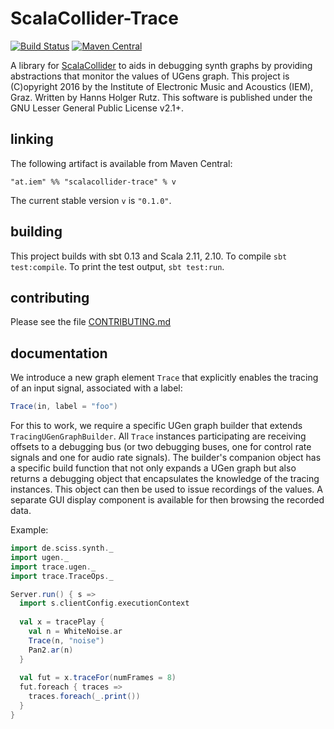 # ScalaCollider-Trace

[![Build Status](https://travis-ci.org/iem-projects/ScalaCollider-Trace.svg?branch=master)](https://travis-ci.org/iem-projects/ScalaCollider-Trace)
[![Maven Central](https://maven-badges.herokuapp.com/maven-central/at.iem/scalacollider-trace_2.11/badge.svg)](https://maven-badges.herokuapp.com/maven-central/at.iem/scalacollider-trace_2.11)

A library for [ScalaCollider](https://github.com/Sciss/ScalaCollider) to aids in debugging synth graphs by providing abstractions
that monitor the values of UGens graph.
This project is (C)opyright 2016 by the Institute of Electronic Music and Acoustics (IEM), Graz. Written by Hanns Holger Rutz. This software is published under the GNU Lesser General Public License v2.1+.

## linking

The following artifact is available from Maven Central:

    "at.iem" %% "scalacollider-trace" % v

The current stable version `v` is `"0.1.0"`.

## building

This project builds with sbt 0.13 and Scala 2.11, 2.10. To compile `sbt test:compile`.
To print the test output, `sbt test:run`.

## contributing

Please see the file [CONTRIBUTING.md](CONTRIBUTING.md)

## documentation

We introduce a new graph element `Trace` that explicitly enables the tracing
of an input signal, associated with a label:

```scala
Trace(in, label = "foo")
```
    
For this to work, we require a specific UGen graph builder that extends
`TracingUGenGraphBuilder`. All `Trace` instances participating are
receiving offsets to a debugging bus (or two debugging buses, one for
control rate signals and one for audio rate signals). The builder's
companion object has a specific build function that not only expands
a UGen graph but also returns a debugging object that encapsulates the
knowledge of the tracing instances. This object can then be used to
issue recordings of the values. A separate GUI display component is
available for then browsing the recorded data.

Example:

```scala
import de.sciss.synth._
import ugen._
import trace.ugen._
import trace.TraceOps._

Server.run() { s =>
  import s.clientConfig.executionContext
  
  val x = tracePlay {
    val n = WhiteNoise.ar
    Trace(n, "noise")
    Pan2.ar(n)
  }
  
  val fut = x.traceFor(numFrames = 8)
  fut.foreach { traces =>
    traces.foreach(_.print())
  }
}

```